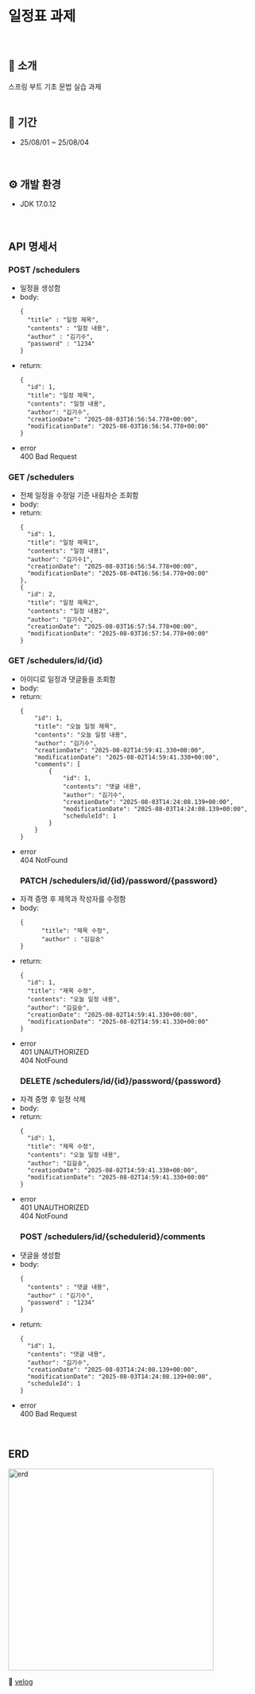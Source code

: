 # 일정표 과제
<br>

## 📑 소개
스프링 부트 기초 문법 실습 과제
<br><br>

## 📆 기간
* 25/08/01 ~ 25/08/04
<br>

## ⚙ 개발 환경
* JDK 17.0.12
<br>

## API 명세서
### POST /schedulers
- 일정을 생성함
- body:
  ```
  {
    "title" : "일정 제목",
    "contents" : "일정 내용",
    "author" : "김기수",
    "password" : "1234"
  }
  ```
- return:
  ```
  {
    "id": 1,
    "title": "일정 제목",
    "contents": "일정 내용",
    "author": "김기수",
    "creationDate": "2025-08-03T16:56:54.778+00:00",
    "modificationDate": "2025-08-03T16:56:54.778+00:00"
  }
  ```
- error<br>
  400 Bad Request
### GET /schedulers
- 전체 일정을 수정일 기준 내림차순 조회함
- body:
- return:
  ```
  {
    "id": 1,
    "title": "일정 제목1",
    "contents": "일정 내용1",
    "author": "김기수1",
    "creationDate": "2025-08-03T16:56:54.778+00:00",
    "modificationDate": "2025-08-04T16:56:54.778+00:00"
  },
  {
    "id": 2,
    "title": "일정 제목2",
    "contents": "일정 내용2",
    "author": "김기수2",
    "creationDate": "2025-08-03T16:57:54.778+00:00",
    "modificationDate": "2025-08-03T16:57:54.778+00:00"
  }
  ```
### GET /schedulers/id/{id}
- 아이디로 일정과 댓글들을 조회함
- body:
- return:
  ```
  {
      "id": 1,
      "title": "오늘 일정 제목",
      "contents": "오늘 일정 내용",
      "author": "김기수",
      "creationDate": "2025-08-02T14:59:41.330+00:00",
      "modificationDate": "2025-08-02T14:59:41.330+00:00",
      "comments": [
          {
              "id": 1,
              "contents": "댓글 내용",
              "author": "김기수",
              "creationDate": "2025-08-03T14:24:08.139+00:00",
              "modificationDate": "2025-08-03T14:24:08.139+00:00",
              "scheduleId": 1
          }
      }
  }
  ```
- error<br>
  404 NotFound
  ### PATCH /schedulers/id/{id}/password/{password}
- 자격 증명 후 제목과 작성자를 수정함
- body:
  ```
  {
        "title": "제목 수정",
        "author" : "김길숭"
  }
  ```
- return:
  ```
  {
    "id": 1,
    "title": "제목 수정",
    "contents": "오늘 일정 내용",
    "author": "김길숭",
    "creationDate": "2025-08-02T14:59:41.330+00:00",
    "modificationDate": "2025-08-02T14:59:41.330+00:00"
  }
  ```
- error<br>
  401 UNAUTHORIZED<br>
  404 NotFound
  ### DELETE /schedulers/id/{id}/password/{password}
- 자격 증명 후 일정 삭제
- body:
- return:
  ```
  {
    "id": 1,
    "title": "제목 수정",
    "contents": "오늘 일정 내용",
    "author": "김길숭",
    "creationDate": "2025-08-02T14:59:41.330+00:00",
    "modificationDate": "2025-08-02T14:59:41.330+00:00"
  }
  ```
- error<br>
  401 UNAUTHORIZED<br>
  404 NotFound
  ### POST /schedulers/id/{schedulerid}/comments
- 댓글을 생성함
- body:
  ```
  {
    "contents" : "댓글 내용",
    "author" : "김기수",
    "password" : "1234"
  }
  ```
- return:
  ```
  {
    "id": 1,
    "contents": "댓글 내용",
    "author": "김기수",
    "creationDate": "2025-08-03T14:24:08.139+00:00",
    "modificationDate": "2025-08-03T14:24:08.139+00:00",
    "scheduleId": 1
  }
  ```
- error<br>
  400 Bad Request
<br>

## ERD
<img width="413" height="406" alt="erd" src="https://github.com/user-attachments/assets/e66dc28a-3742-4455-bbb6-6f42421b7102" />

💾 [velog](https://velog.io/@qpsrltn/250804-%EC%9D%BC%EC%A0%95%ED%91%9C-%EA%B3%BC%EC%A0%9C)
